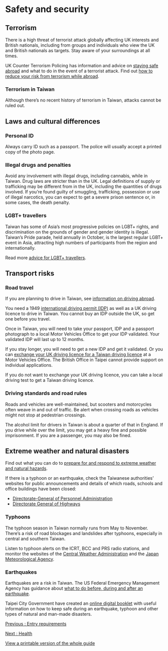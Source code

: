 # Safety and security

## Terrorism

There is a high threat of terrorist attack globally affecting UK interests and British nationals, including from groups and individuals who view the UK and British nationals as targets. Stay aware of your surroundings at all times.

UK Counter Terrorism Policing has information and advice on [staying safe abroad](https://www.counterterrorism.police.uk/safetyadvice/) and what to do in the event of a terrorist attack. Find out [how to reduce your risk from terrorism while abroad](https://www.gov.uk/guidance/reduce-your-risk-from-terrorism-while-abroad).

### Terrorism in Taiwan

Although there’s no recent history of terrorism in Taiwan, attacks cannot be ruled out.

## Laws and cultural differences

### Personal ID

Always carry ID such as a passport. The police will usually accept a printed copy of the photo page.

### Illegal drugs and penalties

Avoid any involvement with illegal drugs, including cannabis, while in Taiwan. Drug laws are stricter than in the UK. Legal definitions of supply or trafficking may be different from in the UK, including the quantities of drugs involved. If you’re found guilty of smuggling, trafficking, possession or use of illegal narcotics, you can expect to get a severe prison sentence or, in some cases, the death penalty.

### LGBT+ travellers

Taiwan has some of Asia’s most progressive policies on LGBT+ rights, and discrimination on the grounds of gender and gender identity is illegal. Taiwan’s Pride parade, held annually in October, is the largest regular LGBT+ event in Asia, attracting high numbers of participants from the region and internationally.

Read more [advice for LGBT+ travellers](https://www.gov.uk/lesbian-gay-bisexual-and-transgender-foreign-travel-advice).

## Transport risks

### Road travel

If you are planning to drive in Taiwan, see [information on driving abroad](https://www.gov.uk/driving-abroad).

You need a 1949 [international driving permit (IDP)](https://www.gov.uk/driving-abroad/international-driving-permit) as well as a UK driving licence to drive in Taiwan. You cannot buy an IDP outside the UK, so get one before you travel.

Once in Taiwan, you will need to take your passport, IDP and a passport photograph to a local Motor Vehicles Office to get your IDP validated. Your validated IDP will last up to 12 months.

If you stay longer, you will need to get a new IDP and get it validated. Or you can [exchange your UK driving licence for a Taiwan driving licence](https://www.gov.uk/guidance/living-in-taiwan#exchanging-uk-driving-licence-for-taiwan-driving-licence) at a Motor Vehicles Office. The British Office in Taipei cannot provide support on individual applications.

If you do not want to exchange your UK driving licence, you can take a local driving test to get a Taiwan driving licence.

### Driving standards and road rules

Roads and vehicles are well-maintained, but scooters and motorcycles often weave in and out of traffic. Be alert when crossing roads as vehicles might not stop at pedestrian crossings.

The alcohol limit for drivers in Taiwan is about a quarter of that in England. If you drive while over the limit, you may get a heavy fine and possible imprisonment. If you are a passenger, you may also be fined.

## Extreme weather and natural disasters

Find out what you can do to [prepare for and respond to extreme weather and natural hazards](https://www.gov.uk/guidance/tropical-cyclones).

If there is a typhoon or an earthquake, check the Taiwanese authorities’ websites for public announcements and details of which roads, schools and office buildings have been closed:

* [Directorate-General of Personnel Administration](https://www.dgpa.gov.tw/typh/daily/ndse.html)
* [Directorate General of Highways](http://www.thb.gov.tw/sites/en/)

### Typhoons

The typhoon season in Taiwan normally runs from May to November. There’s a risk of road blockages and landslides after typhoons, especially in central and southern Taiwan.

Listen to typhoon alerts on the ICRT, BCC and PRS radio stations, and monitor the websites of the [Central Weather Administration](https://www.cwa.gov.tw/eng/) and the [Japan Meteorological Agency](http://www.jma.go.jp/en/typh/).

### Earthquakes

Earthquakes are a risk in Taiwan. The US Federal Emergency Management Agency has guidance about [what to do before, during and after an earthquake](http://www.ready.gov/earthquakes).

Taipei City Government have created an [online digital booklet](https://www.eoc.gov.taipei/En_DisasterManual/mobile/index.html#p=1) with useful information on how to keep safe during an earthquake, typhoon and other types of natural and man-made disasters.

[Previous
:
Entry requirements](/foreign-travel-advice/taiwan/entry-requirements)

[Next
:
Health](/foreign-travel-advice/taiwan/health)

[View a printable version of the whole guide](/foreign-travel-advice/taiwan/print)